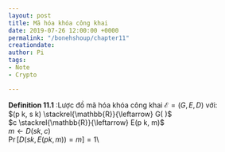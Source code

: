 ```yaml
---
layout: post
title: Mã hóa khóa công khai
date: 2019-07-26 12:00:00 +0000
permalink: "/bonehshoup/chapter11"
creationdate:
author: Pi
tags:
- Note
- Crypto

---
```


**Definition 11.1** :Lược đồ mã hóa khóa công khai $\mathcal{E}=(G, E, D)$ với:\
$(p k, s k) \stackrel{\mathbb{R}}{\leftarrow} G( )$\
$c \stackrel{\mathbb{R}}{\leftarrow} E(p k, m)$\
$m \leftarrow D(s k, c)$\
$\operatorname{Pr}[D(s k, E(p k, m))=m]=1$\



